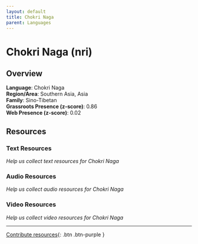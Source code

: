 ```yaml
---
layout: default
title: Chokri Naga
parent: Languages
---
```


# Chokri Naga (nri)

## Overview

**Language**: Chokri Naga  
**Region/Area**: Southern Asia, Asia  
**Family**: Sino-Tibetan  
**Grassroots Presence (z-score)**: 0.86  
**Web Presence (z-score)**: 0.02  

## Resources

### Text Resources
*Help us collect text resources for Chokri Naga*

### Audio Resources
*Help us collect audio resources for Chokri Naga*

### Video Resources
*Help us collect video resources for Chokri Naga*

---

[Contribute resources](https://forms.office.com/e/1SfLJx3u1r){: .btn .btn-purple }
